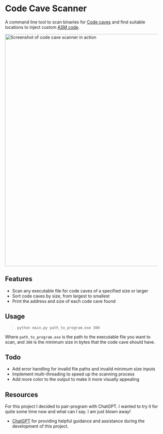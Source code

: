 # Code Cave Scanner

A command line tool to scan binaries for [Code caves](https://en.wikipedia.org/wiki/Code_cave) and find suitable locations to inject custom [ASM code](https://en.wikipedia.org/wiki/Assembly_language).

<img width="762" alt="Screenshot of code cave scanner in action" src="https://user-images.githubusercontent.com/24588573/209455547-2d3fe932-8e3b-4bef-9e6c-42f5030dceec.png">


## Features

- Scan any executable file for code caves of a specified size or larger
- Sort code caves by size, from largest to smallest
- Print the address and size of each code cave found


## Usage

> `python main.py path_to_program.exe 300`

Where `path_to_program.exe` is the path to the executable file you want to scan, and `300` is the minimum size in bytes that the code cave should have.


## Todo

- Add error handling for invalid file paths and invalid minimum size inputs
- Implement multi-threading to speed up the scanning process
- Add more color to the output to make it more visually appealing


## Resources

For this project I decided to pair-program with ChatGPT. I wanted to try it for quite some time now and what can I say. I am just blown away!  
- [ChatGPT](https://openai.com/blog/chatgpt/) for providing helpful guidance and assistance during the development of this project.
